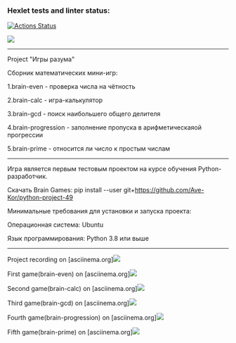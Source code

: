 ### Hexlet tests and linter status:
[![Actions Status](https://github.com/Ave-Kor/python-project-49/actions/workflows/hexlet-check.yml/badge.svg)](https://github.com/Ave-Kor/python-project-49/actions)

<a href="https://codeclimate.com/github/Ave-Kor/python-project-49/maintainability"><img src="https://api.codeclimate.com/v1/badges/1f8e196b64828d03b536/maintainability" /></a>

*********************************************************************
Project "Игры разума"

Сборник математических мини-игр:

   1.brain-even         - проверка числа на чётность

   2.brain-calc         - игра-калькулятор

   3.brain-gcd          - поиск наибольшего общего делителя

   4.brain-progression  - заполнение пропуска в арифметическаяой прогрессии

   5.brain-prime        - относится ли число к простым числам

*********************************************************************

Игра является первым тестовым проектом на курсе обучения Python-разработчик.

Скачать Brain Games: pip install --user git+https://github.com/Ave-Kor/python-project-49

Минимальные требования для установки и запуска проекта:

Операционная система: Ubuntu

Язык программирования: Python 3.8 или выше


*********************************************************************

Project recording on [asciinema.org]<a href="https://asciinema.org/a/dk86URdaxnuNQfcTIjPHArMqz" target="_blank"><img src="https://asciinema.org/a/dk86URdaxnuNQfcTIjPHArMqz.svg" /></a>


First game(brain-even) on [asciinema.org]<a href="https://asciinema.org/a/uqn7N248vykyRv2KobCdbDOfT" target="_blank"><img src="https://asciinema.org/a/uqn7N248vykyRv2KobCdbDOfT.svg" /></a>

Second game(brain-calc) on [asciinema.org]<a href="https://asciinema.org/a/QVFOG4vnlc0JtT5zv3EI6NDDN" target="_blank"><img src="https://asciinema.org/a/QVFOG4vnlc0JtT5zv3EI6NDDN.svg" /></a>

Third game(brain-gcd) on [asciinema.org]<a href="https://asciinema.org/a/KgwwZtEaXG2M0atbUix9qKgpw" target="_blank"><img src="https://asciinema.org/a/KgwwZtEaXG2M0atbUix9qKgpw.svg" /></a>

Fourth game(brain-progression) on [asciinema.org]<a href="https://asciinema.org/a/RdMkRo9mogfjZeJs6F7WUKU9z" target="_blank"><img src="https://asciinema.org/a/RdMkRo9mogfjZeJs6F7WUKU9z.svg" /></a>

Fifth game(brain-prime) on [asciinema.org]<a href="https://asciinema.org/a/8XdlIoJJOCk7SBhfn4gFeyTj9" target="_blank"><img src="https://asciinema.org/a/8XdlIoJJOCk7SBhfn4gFeyTj9.svg" /></a>
